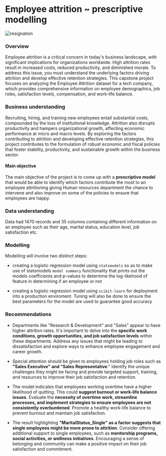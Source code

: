 # Employee attrition ~ prescriptive modelling
![resignation](https://github.com/franciskyalo/employee_attrition/assets/94622826/df77e401-b01b-4804-a25c-bec5246dfae4)

### Overview 

Employee attrition is a critical concern in today's business landscape, with significant implications for organizations worldwide. High attrition rates result in increased costs, reduced productivity, and diminished morale. To address this issue, you must understand the underlying factors driving attrition and develop effective retention strategies. This capstone project focuses on analyzing the Employee Attrition dataset for a tech company, which provides comprehensive information on employee demographics, job roles, satisfaction levels, compensation, and work-life balance.

### Business understanding

Recruiting, hiring, and training new employees entail substantial costs, compounded by the loss of institutional knowledge. Attrition also disrupts productivity and hampers organizational growth, affecting economic performance at micro and macro levels. By exploring the factors contributing to attrition and developing effective retention strategies, this project contributes to the formulation of robust economic and fiscal policies that foster stability, productivity, and sustainable growth within the business sector.

#### Main objective 

The main objective of the project is to come up with a **prescriptive model** that would be able to identify which factors contribute the most to an employee attritioning giving Human resources department the chance to intervene and also improve on some of the policies to ensure that employees are happy.


### Data understanding 

Data had 1470 records and 35 columns containing different information on an employee such as their age, marital status, education level, job satisfaction etc.


### Modelling 

Modelling will involve two distinct steps:

- creating a logistic regression model using `statsmodels` so as to make use of statsmodels `model summary` functionality that prints out the models coefficients and p-values to determine the log-likehood of feature in determining if an employee or not

- creating a logistic regression model using `scikit-learn` for deployment into a production enviroment. Tuning will also be done to ensure the best parameters for the model are used to guarantee good accuracy

### Recommendations 

- Departments like "Research & Development" and "Sales" appear to have higher attrition rates. It's important to delve into the **specific work conditions, growth opportunities, and job satisfaction levels** within these departments. Address any issues that might be leading to dissatisfaction and explore ways to enhance employee engagement and career growth.

- Special attention should be given to employees holding job roles such as **"Sales Executive" and "Sales Representative**." Identify the unique challenges they might be facing and provide targeted support, training, and resources to improve their job satisfaction and retention.

- The model indicates that employees working overtime have a higher likelihood of quitting. This could **suggest burnout or work-life balance issues**. Evaluate the **necessity of overtime work, streamline processes, and implement strategies to ensure employees are not consistently overburdened**. Promote a healthy work-life balance to prevent burnout and maintain job satisfaction.

- The result highlighting **"MaritalStatus_Single" as a factor suggests that single employees might be more prone to attrition**. Consider offering additional support to single employees, such as **mentorship programs, social activities, or wellness initiatives**. Encouraging a sense of belonging and community can make a positive impact on their job satisfaction and commitment.

